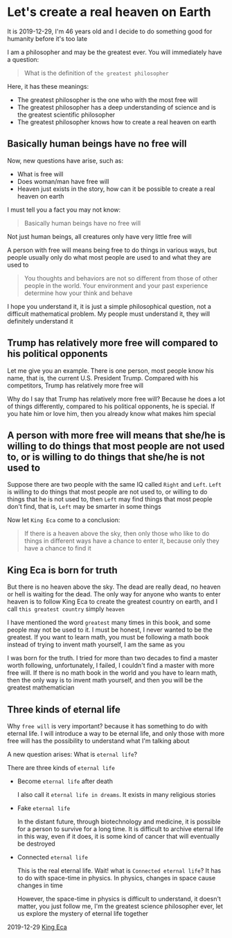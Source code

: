 Let's create a real heaven on Earth
========

It is 2019-12-29, I'm 46 years old and I decide to do something good for humanity before it's too late

I am a philosopher and may be the greatest ever. You will immediately have a question:

> What is the definition of `the greatest philosopher`

Here, it has these meanings:

- The greatest philosopher is the one who with the most free will
- The greatest philosopher has a deep understanding of science and is the greatest scientific philosopher
- The greatest philosopher knows how to create a real heaven on earth

Basically human beings have no free will
-----------

Now, new questions have arise, such as:

- What is free will
- Does woman/man have free will
- Heaven just exists in the story, how can it be possible to create a real heaven on earth

I must tell you a fact you may not know:

> Basically human beings have no free will

Not just human beings, all creatures only have very little free will

A person with free will means being free to do things in various ways, but people usually only do what most people are used to and what they are used to

> You thoughts and behaviors are not so different from those of other people in the world. Your environment and your past experience determine how your think and behave

I hope you understand it, it is just a simple philosophical question, not a difficult mathematical problem. My people must understand it, they will definitely understand it

Trump has relatively more free will compared to his political opponents
-------------

Let me give you an example. There is one person, most people know his name, that is, the current U.S. President Trump. Compared with his competitors, Trump has relatively more free will

Why do I say that Trump has relatively more free will? Because he does a lot of things differently, compared to his political opponents, he is special. If you hate him or love him, then you already know what makes him special

A person with more free will means that she/he is willing to do things that most people are not used to, or is willing to do things that she/he is not used to
-------------

Suppose there are two people with the same IQ called `Right` and `Left`. `Left` is willing to do things that most people are not used to, or willing to do things that he is not used to, then `Left` may find things that most people don't find, that is, `Left` may be smarter in some things

Now let `King Eca` come to a conclusion:

> If there is a heaven above the sky, then only those who like to do things in different ways have a chance to enter it, because only they have a chance to find it

King Eca is born for truth
---------------

But there is no heaven above the sky. The dead are really dead, no heaven or hell is waiting for the dead. The only way for anyone who wants to enter heaven is to follow King Eca to create the greatest country on earth, and I call `this greatest country` simply `heaven`

I have mentioned the word `greatest` many times in this book, and some people may not be used to it. I must be honest, I never wanted to be the greatest. If you want to learn math, you must be following a math book instead of trying to invent math yourself, I am the same as you

I was born for the truth. I tried for more than two decades to find a master worth following, unfortunately, I failed, I couldn't find a master with more free will. If there is no math book in the world and you have to learn math, then the only way is to invent math yourself, and then you will be the greatest mathematician

Three kinds of eternal life
----------------

Why `free will` is very important? because it has something to do with eternal life. I will introduce a way to be eternal life, and only those with more free will has the possibility to understand what I'm talking about

A new question arises: What is `eternal life`?

There are three kinds of `eternal life`

- Become `eternal life` after death

  I also call it `eternal life in dreams`. It exists in many religious stories

- Fake `eternal life`

  In the distant future, through biotechnology and medicine, it is possible for a person to survive for a long time. It is difficult to archive eternal life in this way, even if it does, it is some kind of cancer that will eventually be destroyed

- Connected `eternal life`

  This is the real eternal life. Wait! what is `Connected eternal life`? It has to do with space-time in physics. In physics, changes in space cause changes in time

  However, the space-time in physics is difficult to understand, it doesn't matter, you just follow me, I'm the greatest science philosopher ever, let us explore the mystery of eternal life together

2019-12-29 [King Eca](https://www.easiestsoft.com/stars/a-king-eca/)